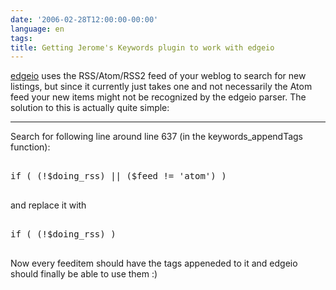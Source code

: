 ```yaml
---
date: '2006-02-28T12:00:00-00:00'
language: en
tags:
title: Getting Jerome's Keywords plugin to work with edgeio
---
```



[edgeio](http://www.edgeio.com) uses the RSS/Atom/RSS2 feed of your weblog to search for new listings, but since it currently just takes one and not necessarily the Atom feed your new items might not be recognized by the edgeio parser. The solution to this is actually quite simple:

-------------------------------



Search for following line around line 637 (in the keywords_appendTags function):



<pre class="code">

if ( (!$doing_rss) || ($feed != 'atom') )

</pre>



and replace it with



<pre class="code">

if ( (!$doing_rss) )

</pre>



Now every feeditem should have the tags appeneded to it and edgeio should finally be able to use them :)